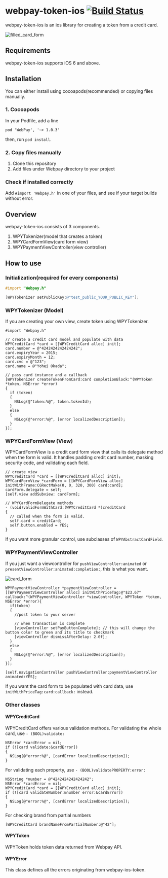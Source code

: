 # webpay-token-ios [![Build Status](https://travis-ci.org/webpay/webpay-token-ios.svg?branch=master)](https://travis-ci.org/webpay/webpay-token-ios)

webpay-token-ios is an ios library for creating a token from a credit card.

![filled_card_form](https://raw.github.com/webpay/webpay-token-ios/screenshot/screenshots/filled_card_form.png)

## Requirements
webpay-token-ios supports iOS 6 and above.


## Installation

You can either install using cocoapods(recommended) or copying files manually.

### 1. Cocoapods
In your Podfile, add a line
```
pod 'WebPay', '~> 1.0.3'
```
then, run `pod install`.


### 2. Copy files manually

1. Clone this repository
2. Add files under Webpay directory to your project


### Check if installed correctly
Add `#import 'Webpay.h'` in one of your files, and see if your target builds without error.


## Overview

webpay-token-ios consists of 3 components.

1. WPYTokenizer(model that creates a token)
2. WPYCardFormView(card form view)
3. WPYPaymentViewController(view controller)

## How to use

### Initialization(required for every components)
``` objective-c
#import "Webpay.h"

[WPYTokenizer setPublicKey:@"test_public_YOUR_PUBLIC_KEY"];
```

### WPYTokenizer (Model)
If you are creating your own view, create token using WPYTokenizer.

```
#import "Webpay.h"

// create a credit card model and populate with data
WPYCreditCard *card = [[WPYCreditCard alloc] init];
card.number = @"4242424242424242";
card.expiryYear = 2015;
card.expiryMonth = 12;
card.cvc = @"123";
card.name = @"Yohei Okada";
    
// pass card instance and a callback
[WPYTokenizer createTokenFromCard:card completionBlock:^(WPYToken *token, NSError *error)
{
  if (token)
  {
    NSLog(@"token:%@", token.tokenId);
  }
  else
  {
    NSLog(@"error:%@", [error localizedDescription]);
  }
}];
```

### WPYCardFormView (View)
WPYCardFormView is a credit card form view that calls its delegate method when the form is valid. It handles padding credit card number, masking security code, and validating each field.

```
// create view
WPYCreditCard *card = [[WPYCreditCard alloc] init];
WPYCardFormView *cardForm = [[WPYCardFormView alloc] initWithFrame:CGRectMake(0, 0, 320, 300) card:card];
cardForm.delegate = self;
[self.view addSubview: cardForm];

// WPYCardFormDelegate methods
- (void)validFormWithCard:(WPYCreditCard *)creditCard
{
  // called when the form is valid.  
  self.card = creditCard;
  self.button.enabled = YES;
}
```

If you want more granular control, use subclasses of `WPYAbstractCardField`.


### WPYPaymentViewController
If you just want a viewcontroller for `pushViewController:animated` or `presentViewController:animated:completion:`, this is what you want.

![card_form](https://raw.github.com/webpay/webpay-token-ios/screenshot/screenshots/card_form.png)

```
WPYPaymentViewController *paymentViewController = [[WPYPaymentViewController alloc] initWithPriceTag:@"$23.67" callback:^(WPYPaymentViewController *viewController, WPYToken *token, NSError *error){
  if(token)
  {
    //post token to your server
    
    // when transaction is complete
    [viewController setPayButtonComplete]; // this will change the button color to green and its title to checkmark
    [viewController dismissAfterDelay: 2.0f];
  }
  else
  { 
    NSLog(@"error:%@", [error localizedDescription]);
  }
}];
    
[self.navigationController pushViewController:paymentViewController animated:YES];
```

If you want the card form to be populated with card data, use `initWithPriceTag:card:callback:` instead.


### Other classes
#### WPYCreditCard
WPYCreditCard offers various validation methods.
For validating the whole card, use `- (BOOL)validate:`
```
NSError *cardError = nil;
if (![card validate:&cardError])
{
  NSLog(@"error:%@", [cardError localizedDescription]);
}
```

For validating each property, use `- (BOOL)validatePROPERTY:error:`
```
NSString *number = @"4242424242424242";
NSError *cardError = nil;
WPYCreditCard *card = [[WPYCreditCard alloc] init];
if (![card validateNumber:&number error:&cardError])
{
  NSLog(@"error:%@", [cardError localizedDescription]);
}
```

For checking brand from partial numbers
```
[WPYCreditCard brandNameFromPartialNumber:@"42"];
```

#### WPYToken
WPYToken holds token data returned from Webpay API.

#### WPYError
This class defines all the errors originating from webpay-ios-token.


